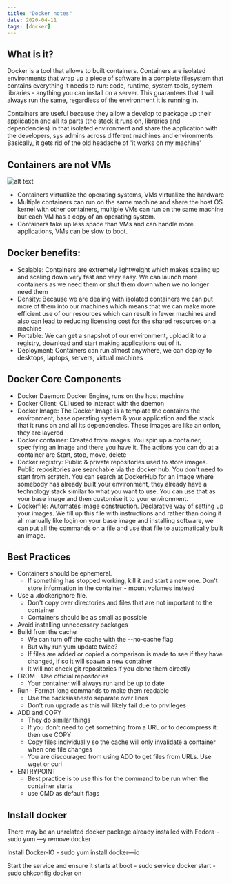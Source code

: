 ```yaml
---
title: "Docker notes"
date: 2020-04-11
tags: [docker]
---
```


## What is it?
Docker is a tool that allows to built containers. Containers are isolated environments that wrap up a piece of software in a complete filesystem that contains everything it needs to run: code, runtime, system tools, system libraries - anything you can install on a server. This guarantees that it will always run the same, regardless of the environment it is running in.

Containers are useful because they allow a develop to package up their application and all its parts (the stack it runs on, libraries and dependencies) in that isolated environment and share the application with the developers, sys admins across different machines and environments. Basically, it gets rid of the old headache of 'it works on my machine'

## Containers are not VMs
![alt text](/image/docker/containers_photo.png)

- Containers virtualize the operating systems, VMs virtualize the hardware
- Multiple containers can run on the same machine and share the host OS kernel with other containers, multiple VMs can run on the same machine but each VM has a copy of an operating system.
- Containers take up less space than VMs and can handle more applications, VMs can be slow to boot.

## Docker benefits:
- Scalable: Containers are extremely lightweight which makes scaling up and scaling down very fast and very easy. We can launch more containers as we need them or shut them down when we no longer need them
- Density: Because we are dealing with isolated containers we can put more of them into our machines which means that we can make more efficient use of our resources which can result in fewer machines and also can lead to reducing licensing cost for the shared resources on a machine
- Portable: We can get a snapshot of our environment, upload it to a registry, download and start making applications out of it.
- Deployment: Containers can run almost anywhere, we can deploy to desktops, laptops, servers, virtual machines

## Docker Core Components
- Docker Daemon: Docker Engine, runs on the host machine
- Docker Client: CLI used to interact with the daemon
- Docker Image:
	The Docker Image is a template the containts the environment, base operating system & your application and the stack that it runs on and all its dependencies. These images are like an onion, they are layered 
- Docker container:
	Created from images. You spin up a container, specifying an image and there you have it. The actions you can do at a container are Start, stop, move, delete
- Docker registry:
	Public & private repositories used to store images. Public repositories are searchable via the docker hub. You don't need to start from scratch. You can search at DockerHub for an image where somebody has already built your environment, they already have a technology stack similar to what you want to use. You can use that as your base image and then customise it to your environment.
- Dockerfile:
	Automates image construction. Declarative way of setting up your images. We fill up this file with instructions and rather than doing it all manually like login on your base image and installing software, we can put all the commands on a file and use that file to automatically built an image.


## Best Practices
- Containers should be ephemeral.
    - If something has stopped working, kill it and start a new one. Don't store information in the container - mount volumes instead
- Use a .dockerignore file.
    - Don't copy over directories and files that are not important to the container
    - Containers should be as small as possible
- Avoid installing unnecessary packages
- Build from the cache
	- We can turn off the cache with the --no-cache flag
	- But why run yum update twice?
	- If files are added or copied a comparison is made to see if they have changed, if so it will spawn a new container
	- It will not check git repositories if you clone them directly
- FROM - Use official repositories
	- Your container will always run and be up to date
- Run - Format long commands to make them readable
	- Use the backsiashesto separate over lines
	- Don’t run upgrade as this will likely fail due to privileges
- ADD and COPY
	- They do similar things
	- If you don't need to get something from a URL or to decompress it then use COPY
	- Copy files individually so the cache will only invalidate a container when one file changes
	- You are discouraged from using ADD to get files from URLs. Use wget or curl
- ENTRYPOINT
	- Best practice is to use this for the command to be run when the container starts
	- use CMD as default flags

## Install docker
There may be an unrelated docker package already installed with Fedora
    - sudo yum —y remove docker
    
Install Docker-lO
    - sudo yum install docker—io

Start the service and ensure it starts at boot
    - sudo service docker start
    - sudo chkconfig docker on
